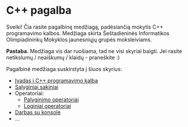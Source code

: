 # C++ pagalba

Sveiki! Čia rasite pagalbinę medžiagą, padėsiančią mokytis C++ programavimo kalbos. Medžiaga skirta Šeštadieninės Informatikos Olimpiadininkų Mokyklos jaunesniųjų grupės moksleiviams.

**Pastaba.** Medžiaga vis dar ruošiama, tad ne visi skyriai baigti. Jei rasite netikslumų / neaiškumų / klaidų - praneškite :)

Pagalbinė medžiaga suskirstyta į šiuos skyrius:

* [Įvadas į C++ programavimo kalbą](sections/ivadas.md)
* [Sąlyginiai sakiniai](sections/salyginiai_sakiniai.md)
* Operatoriai:
    - [Palyginimo operatoriai](sections/palyginimo_operatoriai.md)
    - [Loginiai operatoriai](sections/loginiai_operatoriai.md)
* [Darbas su konsole](sections/darbas_su_konsole.md)
* ...